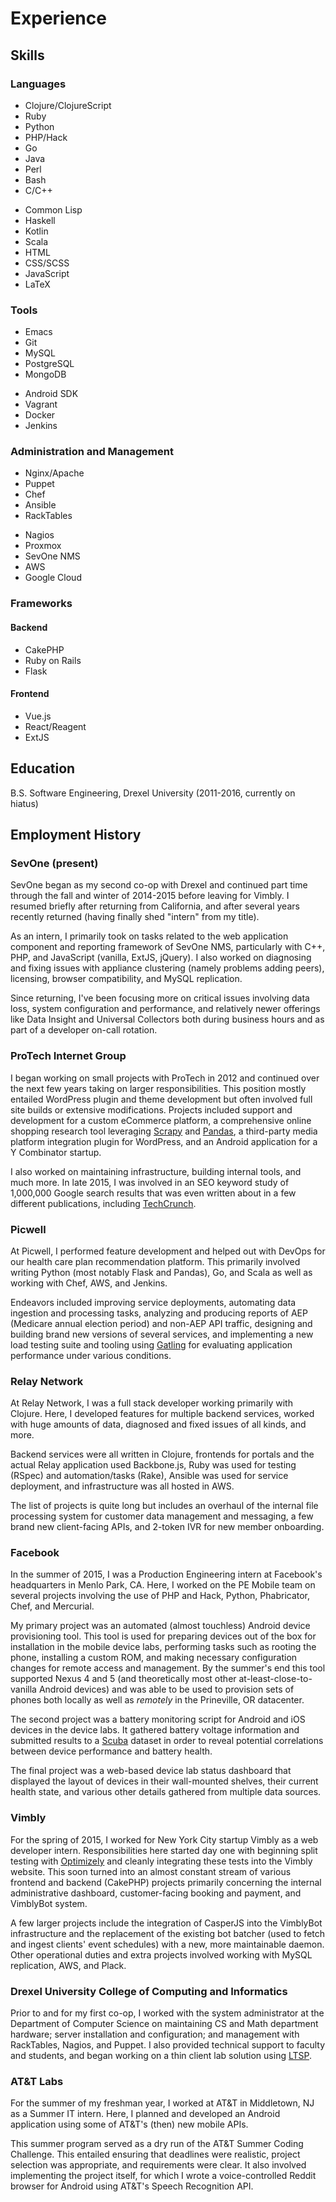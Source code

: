 # Experience

## Skills

### Languages

<div class="row" id="language-list">
<div class="one-half first">
<ul>
<li>Clojure/ClojureScript</li>
<li>Ruby</li>
<li>Python</li>
<li>PHP/Hack</li>
<li>Go</li>
<li>Java</li>
<li>Perl</li>
<li>Bash</li>
<li>C/C++</li>
</ul>
</div>
<div class="one-half">
<ul>
<li>Common Lisp</li>
<li>Haskell</li>
<li>Kotlin</li>
<li>Scala</li>
<li>HTML</li>
<li>CSS/SCSS</li>
<li>JavaScript</li>
<li>LaTeX</li>
</ul>
</div>
</div>

### Tools

<div class="row" id="language-list">
<div class="one-half first">
<ul>
<li>Emacs</li>
<li>Git</li>
<li>MySQL</li>
<li>PostgreSQL</li>
<li>MongoDB</li>
</ul>
</div>
<div class="one-half">
<ul>
<li>Android SDK</li>
<li>Vagrant</li>
<li>Docker</li>
<li>Jenkins</li>
</ul>
</div>
</div>

### Administration and Management

<div class="row" id="language-list">
<div class="one-half first">
<ul>
<li>Nginx/Apache</li>
<li>Puppet</li>
<li>Chef</li>
<li>Ansible</li>
<li>RackTables</li>
</ul>
</div>
<div class="one-half">
<ul>
<li>Nagios</li>
<li>Proxmox</li>
<li>SevOne NMS</li>
<li>AWS</li>
<li>Google Cloud</li>
</ul>
</div>
</div>

### Frameworks

#### Backend

+ CakePHP
+ Ruby on Rails
+ Flask

#### Frontend

+ Vue.js
+ React/Reagent
+ ExtJS

## Education

B.S. Software Engineering, Drexel University (2011-2016, currently on hiatus)

## Employment History

### SevOne (present)

SevOne began as my second co-op with Drexel and continued part time
through the fall and winter of 2014-2015 before leaving for Vimbly. I
resumed briefly after returning from California, and after several
years recently returned (having finally shed "intern" from my title).

As an intern, I primarily took on tasks related to the web application
component and reporting framework of SevOne NMS, particularly with
C++, PHP, and JavaScript (vanilla, ExtJS, jQuery). I also worked on
diagnosing and fixing issues with appliance clustering (namely
problems adding peers), licensing, browser compatibility, and MySQL
replication.

Since returning, I've been focusing more on critical issues involving
data loss, system configuration and performance, and relatively newer
offerings like Data Insight and Universal Collectors both during
business hours and as part of a developer on-call rotation.

### ProTech Internet Group

I began working on small projects with ProTech in 2012 and continued
over the next few years taking on larger responsibilities. This
position mostly entailed WordPress plugin and theme development but
often involved full site builds or extensive modifications. Projects
included support and development for a custom eCommerce platform, a
comprehensive online shopping research tool leveraging
[Scrapy](https://scrapy.org/) and [Pandas](http://pandas.pydata.org/),
a third-party media platform integration plugin for WordPress, and an
Android application for a Y Combinator startup.

I also worked on maintaining infrastructure, building internal tools,
and much more. In late 2015, I was involved in an SEO keyword study of
1,000,000 Google search results that was even written about in a few
different publications, including
[TechCrunch](http://techcrunch.com/2016/02/12/study-says-data-driven-seo-might-be-possible/).

### Picwell

At Picwell, I performed feature development and helped out with DevOps
for our health care plan recommendation platform. This primarily
involved writing Python (most notably Flask and Pandas), Go, and Scala
as well as working with Chef, AWS, and Jenkins.

Endeavors included improving service deployments, automating data
ingestion and processing tasks, analyzing and producing reports of AEP
(Medicare annual election period) and non-AEP API traffic, designing
and building brand new versions of several services, and implementing
a new load testing suite and tooling using
[Gatling](https://gatling.io/) for evaluating application performance
under various conditions.

### Relay Network

At Relay Network, I was a full stack developer working primarily with
Clojure. Here, I developed features for multiple backend services,
worked with huge amounts of data, diagnosed and fixed issues of all
kinds, and more.

Backend services were all written in Clojure, frontends for portals
and the actual Relay application used Backbone.js, Ruby was used for
testing (RSpec) and automation/tasks (Rake), Ansible was used for
service deployment, and infrastructure was all hosted in AWS.

The list of projects is quite long but includes an overhaul of the
internal file processing system for customer data management and
messaging, a few brand new client-facing APIs, and 2-token IVR for new
member onboarding.

### Facebook

In the summer of 2015, I was a Production Engineering intern at
Facebook's headquarters in Menlo Park, CA. Here, I worked on the PE
Mobile team on several projects involving the use of PHP and Hack,
Python, Phabricator, Chef, and Mercurial.

My primary project was an automated (almost touchless) Android device
provisioning tool. This tool is used for preparing devices out of the
box for installation in the mobile device labs, performing tasks such
as rooting the phone, installing a custom ROM, and making necessary
configuration changes for remote access and management. By the
summer's end this tool supported Nexus 4 and 5 (and theoretically most
other at-least-close-to-vanilla Android devices) and was able to be
used to provision sets of phones both locally as well as *remotely* in
the Prineville, OR datacenter.

The second project was a battery monitoring script for Android and iOS
devices in the device labs. It gathered battery voltage information
and submitted results to a
[Scuba](https://www.facebook.com/notes/facebook-engineering/under-the-hood-data-diving-with-scuba/10150599692628920/)
dataset in order to reveal potential correlations between device
performance and battery health.

The final project was a web-based device lab status dashboard that
displayed the layout of devices in their wall-mounted shelves, their
current health state, and various other details gathered from multiple
data sources.

### Vimbly

For the spring of 2015, I worked for New York City startup Vimbly as a
web developer intern. Responsibilities here started day one with
beginning split testing with [Optimizely](https://www.optimizely.com/)
and cleanly integrating these tests into the Vimbly website. This soon
turned into an almost constant stream of various frontend and backend
(CakePHP) projects primarily concerning the internal administrative
dashboard, customer-facing booking and payment, and VimblyBot system.

A few larger projects include the integration of CasperJS into the
VimblyBot infrastructure and the replacement of the existing bot
batcher (used to fetch and ingest clients' event schedules) with a
new, more maintainable daemon. Other operational duties and extra
projects involved working with MySQL replication, AWS, and Plack.

### Drexel University College of Computing and Informatics

Prior to and for my first co-op, I worked with the system
administrator at the Department of Computer Science on maintaining CS
and Math department hardware; server installation and configuration;
and management with RackTables, Nagios, and Puppet. I also provided
technical support to faculty and students, and began working on a thin
client lab solution using [LTSP](https://ltsp.org).

### AT&T Labs

For the summer of my freshman year, I worked at AT&T in Middletown, NJ
as a Summer IT intern. Here, I planned and developed an Android
application using some of AT&T's (then) new mobile APIs.

This summer program served as a dry run of the AT&T Summer Coding
Challenge. This entailed ensuring that deadlines were realistic,
project selection was appropriate, and requirements were clear. It
also involved implementing the project itself, for which I wrote a
voice-controlled Reddit browser for Android using AT&T's Speech
Recognition API.
